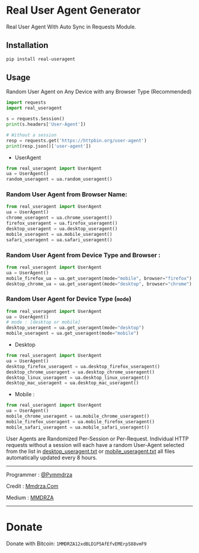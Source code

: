 # Real User Agent Generator


Real User Agent With Auto Sync in Requests Module.


## Installation

```bash
pip install real-useragent
```

## Usage

Random User Agent on Any Device with any Browser Type (Recommended)

```python
import requests
import real_useragent

s = requests.Session()
print(s.headers['User-Agent'])

# Without a session
resp = requests.get('https://httpbin.org/user-agent')
print(resp.json()['user-agent'])
```

- UserAgent

```python
from real_useragent import UserAgent
ua = UserAgent()
random_useragent = ua.random_useragent()
```

### Random User Agent from Browser Name:

```python
from real_useragent import UserAgent
ua = UserAgent()
chrome_useragent = ua.chrome_useragent()
firefox_useragent = ua.firefox_useragent()
desktop_useragent = ua.desktop_useragent()
mobile_useragent = ua.mobile_useragent()
safari_useragent = ua.safari_useragent()
```

### Random User Agent from Device Type and Browser :

```python
from real_useragent import UserAgent
ua = UserAgent()
mobile_firefox_ua = ua.get_useragent(mode="mobile", browser="firefox")
desktop_chrome_ua = ua.get_useragent(mode="desktop", browser="chrome")
```
### Random User Agent for Device Type (`mode`)

```python
from real_useragent import UserAgent
ua = UserAgent()
# mode : [desktop or mobile]
desktop_useragent = ua.get_useragent(mode="desktop")
mobile_useragent = ua.get_useragent(mode="mobile")
```
- Desktop

```python
from real_useragent import UserAgent
ua = UserAgent()
desktop_firefox_useragent = ua.desktop_firefox_useragent()
desktop_chrome_useragent = ua.desktop_chrome_useragent()
desktop_linux_useragent = ua.desktop_linux_useragent()
desktop_mac_useragent = ua.desktop_mac_useragent()
```

- Mobile :

```python
from real_useragent import UserAgent
ua = UserAgent()
mobile_chrome_useragent = ua.mobile_chrome_useragent()
mobile_firefox_useragent = ua.mobile_firefox_useragent()
mobile_safari_useragent = ua.mobile_safari_useragent()
```


User Agents are Randomized Per-Session or Per-Request. Individual HTTP requests without a session will each have a random User-Agent selected from the list in [desktop_useragent.txt](https://github.com/UserAgenter/real-useragent/blob/main/real_useragent/desktop_useragent.txt) or [mobile_useragent.txt](https://github.com/UserAgenter/real-useragent/blob/main/real_useragent/mobile_useragent.txt) all files automatically updated every 8 hours.


---

Programmer : [@Pymmdrza](https://github.com/Pymmdrza)

Credit : [Mmdrza.Com](https://mmdrza.com)

Medium : [MMDRZA](https://mdrza.medium.com 'medium page mmdrza')

---

# Donate

Donate with Bitcoin: `1MMDRZA12xdBLD1P5AfEfvEMErp588vmF9`


